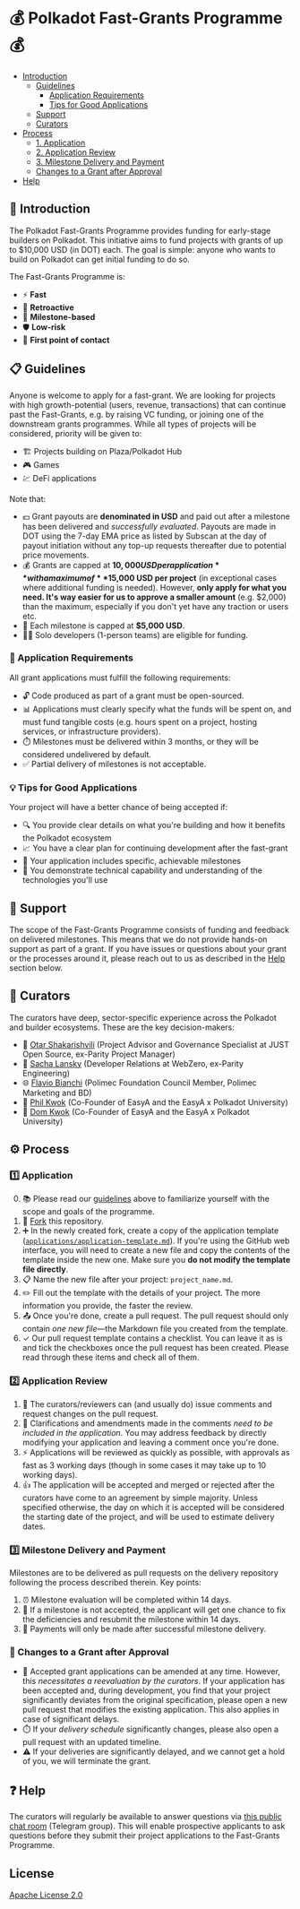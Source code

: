 # 💰 Polkadot Fast-Grants Programme 💰<!-- omit in toc -->

- [Introduction](#introduction)
  - [Guidelines](#guidelines)
    - [Application Requirements](#application-requirements)
    - [Tips for Good Applications](#tips-for-good-applications)
  - [Support](#support)
  - [Curators](#curators)
- [Process](#process)
  - [1. Application](#1-application)
  - [2. Application Review](#2-application-review)
  - [3. Milestone Delivery and Payment](#3-milestone-delivery-and-payment)
  - [Changes to a Grant after Approval](#changes-to-a-grant-after-approval)
- [Help](#help)

## 🌟 Introduction

The Polkadot Fast-Grants Programme provides funding for early-stage builders on Polkadot. This initiative aims to fund projects with grants of up to $10,000 USD (in DOT) each. The goal is simple: anyone who wants to build on Polkadot can get initial funding to do so.

The Fast-Grants Programme is:

- ⚡ **Fast**
- 🔄 **Retroactive**
- 🎯 **Milestone-based**
- 🛡️ **Low-risk**
- 🚪 **First point of contact**

## 📋 Guidelines

Anyone is welcome to apply for a fast-grant. We are looking for projects with high growth-potential (users, revenue, transactions) that can continue past the Fast-Grants, e.g. by raising VC funding, or joining one of the downstream grants programmes. While all types of projects will be considered, priority will be given to:

- 🏗️ Projects building on Plaza/Polkadot Hub
- 🎮 Games
- 💹 DeFi applications

Note that:

- 💵 Grant payouts are **denominated in USD** and paid out after a milestone has been delivered and _successfully evaluated_. Payouts are made in DOT using the 7-day EMA price as listed by Subscan at the day of payout initiation without any top-up requests thereafter due to potential price movements.
- 💰 Grants are capped at **$10,000 USD per application** with a maximum of **$15,000 USD per project** (in exceptional cases where additional funding is needed). However, **only apply for what you need. It's way easier for us to approve a smaller amount** (e.g. $2,000) than the maximum, especially if you don't yet have any traction or users etc.
- 💸 Each milestone is capped at **$5,000 USD**.
- 👨‍💻 Solo developers (1-person teams) are eligible for funding.

### 📝 Application Requirements

All grant applications must fulfill the following requirements:

- 🔓 Code produced as part of a grant must be open-sourced.
- 📊 Applications must clearly specify what the funds will be spent on, and must fund tangible costs (e.g. hours spent on a project, hosting services, or infrastructure providers).
- ⏱️ Milestones must be delivered within 3 months, or they will be considered undelivered by default.
- ✅ Partial delivery of milestones is not acceptable.

### 💡 Tips for Good Applications

Your project will have a better chance of being accepted if:

- 🔍 You provide clear details on what you're building and how it benefits the Polkadot ecosystem
- 📈 You have a clear plan for continuing development after the fast-grant
- 🏁 Your application includes specific, achievable milestones
- 🧠 You demonstrate technical capability and understanding of the technologies you'll use

## 🤝 Support

The scope of the Fast-Grants Programme consists of funding and feedback on delivered milestones. This means that we do not provide hands-on support as part of a grant. If you have issues or questions about your grant or the processes around it, please reach out to us as described in the [Help](#help) section below.

## 👥 Curators

The curators have deep, sector-specific experience across the Polkadot and builder ecosystems. These are the key decision-makers:

- 🧩 [Otar Shakarishvili](https://www.linkedin.com/in/otarshakarishvili/) (Project Advisor and Governance Specialist at JUST Open Source, ex-Parity Project Manager)
- 🔗 [Sacha Lansky](https://www.linkedin.com/in/alexander-sacha-lansky/) (Developer Relations at WebZero, ex-Parity Engineering)
- 🌐 [Flavio Bianchi](https://www.linkedin.com/in/flbi/) (Polimec Foundation Council Member, Polimec Marketing and BD)
- 🏫 [Phil Kwok](https://linkedin.com/in/philip-k-building) (Co-Founder of EasyA and the EasyA x Polkadot University)
- 🏫 [Dom Kwok](https://www.linkedin.com/in/dom-k-b73381100/) (Co-Founder of EasyA and the EasyA x Polkadot University)

## ⚙️ Process

### 1️⃣ Application

   0. 📚 Please read our [guidelines](#guidelines) above to familiarize yourself with the scope and goals of the programme.
   1. 🔄 [Fork](https://github.com/Polkadot-Fast-Grants/apply) this repository.
   2. ➕ In the newly created fork, create a copy of the application template ([`applications/application-template.md`](applications/application-template.md)). If you're using the GitHub web interface, you will need to create a new file and copy the contents of the template inside the new one. Make sure you **do not modify the template file directly**. 
   3. 📋 Name the new file after your project: `project_name.md`.
   4. ✏️ Fill out the template with the details of your project. The more information you provide, the faster the review. 
   5. 📤 Once you're done, create a pull request. The pull request should only contain _one new file_—the Markdown file you created from the template.
   6. ✓ Our pull request template contains a checklist. You can leave it as is and tick the checkboxes once the pull request has been created. Please read through these items and check all of them.

### 2️⃣ Application Review

   1. 💬 The curators/reviewers can (and usually do) issue comments and request changes on the pull request.
   2. 📝 Clarifications and amendments made in the comments _need to be included in the application_. You may address feedback by directly modifying your application and leaving a comment once you're done. 
   3. ⚡ Applications will be reviewed as quickly as possible, with approvals as fast as 3 working days (though in some cases it may take up to 10 working days).
   4. 👍 The application will be accepted and merged or rejected after the curators have come to an agreement by simple majority. Unless specified otherwise, the day on which it is accepted will be considered the starting date of the project, and will be used to estimate delivery dates.

### 3️⃣ Milestone Delivery and Payment

   Milestones are to be delivered as pull requests on the delivery repository following the process described therein. Key points:

   1. ⏰ Milestone evaluation will be completed within 14 days.
   2. 🔄 If a milestone is not accepted, the applicant will get one chance to fix the deficiencies and resubmit the milestone within 14 days.
   3. 💸 Payments will only be made after successful milestone delivery.

### 🔄 Changes to a Grant after Approval

- 📝 Accepted grant applications can be amended at any time. However, this _necessitates a reevaluation by the curators_. If your application has been accepted and, during development, you find that your project significantly deviates from the original specification, please open a new pull request that modifies the existing application. This also applies in case of significant delays.
- ⏱️ If your _delivery schedule_ significantly changes, please also open a pull request with an updated timeline.
- ⚠️ If your deliveries are significantly delayed, and we cannot get a hold of you, we will terminate the grant.

## ❓ Help

The curators will regularly be available to answer questions via [this public chat room](https://t.me/+WWETkbjk_WAwYjVk) (Telegram group). This will enable prospective applicants to ask questions before they submit their project applications to the Fast-Grants Programme.

## License<!-- omit in toc -->

[Apache License 2.0](LICENSE)
